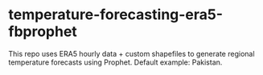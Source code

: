 # temperature-forecasting-era5-fbprophet
This repo uses ERA5 hourly data + custom shapefiles to generate regional temperature forecasts using Prophet. Default example: Pakistan.
